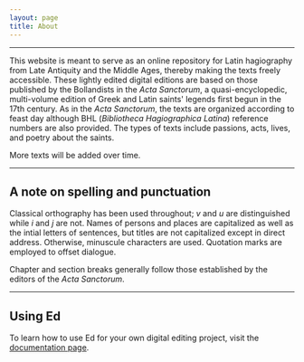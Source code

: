 ```yaml
---
layout: page
title: About
---
```


---

This website is meant to serve as an online repository for Latin hagiography from Late Antiquity and the Middle Ages, thereby making the texts freely accessible. These lightly edited digital editions are based on those published by the Bollandists in the *Acta Sanctorum*, a quasi-encyclopedic, multi-volume edition of Greek and Latin saints' legends first begun in the 17th century. As in the *Acta Sanctorum*, the texts are organized according to feast day although BHL (*Bibliotheca Hagiographica Latina*) reference numbers are also provided. The types of texts include passions, acts, lives, and poetry about the saints. 

More texts will be added over time. 

---

## A note on spelling and punctuation

Classical orthography has been used throughout; *v* and *u* are distinguished while *i* and *j* are not. Names of persons and places are capitalized as well as the intial letters of sentences, but titles are not capitalized except in direct address. Otherwise, minuscule characters are used. Quotation marks are employed to offset dialogue.

Chapter and section breaks generally follow those established by the editors of the *Acta Sanctorum*. 

---

## Using Ed

To learn how to use Ed for your own digital editing project, visit the
[documentation page](http://minicomp.github.io/ed/documentation).
